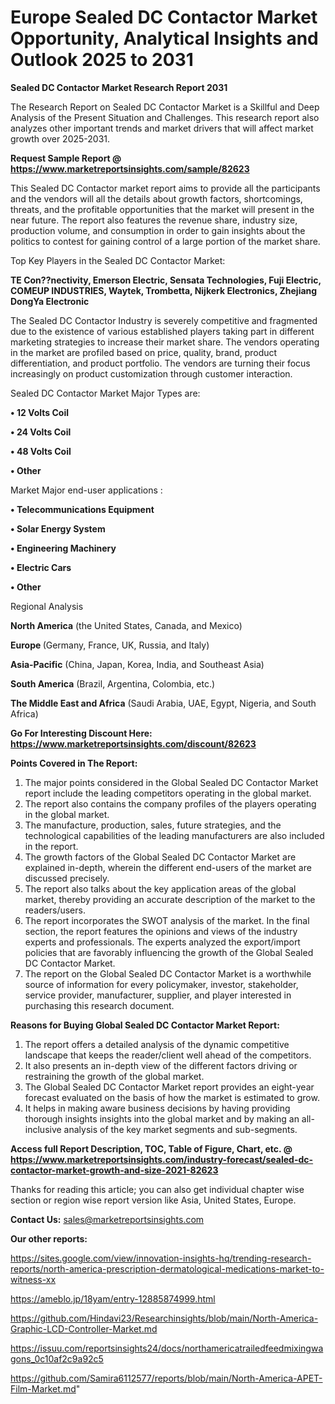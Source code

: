# Europe Sealed DC Contactor Market Opportunity, Analytical Insights and Outlook 2025 to 2031

<strong>Sealed DC Contactor Market Research Report 2031</strong>

The Research Report on Sealed DC Contactor Market is a Skillful and Deep Analysis of the Present Situation and Challenges. This research report also analyzes other important trends and market drivers that will affect market growth over 2025-2031.

<strong>Request Sample Report @ <a href=https://www.marketreportsinsights.com/sample/82623>https://www.marketreportsinsights.com/sample/82623</a></strong>

This Sealed DC Contactor market report aims to provide all the participants and the vendors will all the details about growth factors, shortcomings, threats, and the profitable opportunities that the market will present in the near future. The report also features the revenue share, industry size, production volume, and consumption in order to gain insights about the politics to contest for gaining control of a large portion of the market share.

Top Key Players in the Sealed DC Contactor Market:

<strong>TE Con??nectivity, Emerson Electric, Sensata Technologies, Fuji Electric, COMEUP INDUSTRIES, Waytek, Trombetta, Nijkerk Electronics, Zhejiang DongYa Electronic</strong>

The Sealed DC Contactor Industry is severely competitive and fragmented due to the existence of various established players taking part in different marketing strategies to increase their market share. The vendors operating in the market are profiled based on price, quality, brand, product differentiation, and product portfolio. The vendors are turning their focus increasingly on product customization through customer interaction.

Sealed DC Contactor Market Major Types are:

<strong>• 12 Volts Coil

• 24 Volts Coil

• 48 Volts Coil

• Other</strong>

Market Major end-user applications :

<strong>• Telecommunications Equipment

• Solar Energy System

• Engineering Machinery

• Electric Cars

• Other</strong>

Regional Analysis

</u><strong><b>North America</b></strong> (the United States, Canada, and Mexico)

<strong><b>Europe </b></strong>(Germany, France, UK, Russia, and Italy)

<strong><b>Asia-Pacific</b></strong> (China, Japan, Korea, India, and Southeast Asia)

<strong><b>South America</b></strong> (Brazil, Argentina, Colombia, etc.)

<strong><b>The Middle East and Africa</b></strong> (Saudi Arabia, UAE, Egypt, Nigeria, and South Africa)

<strong>Go For Interesting Discount Here: <a href=https://www.marketreportsinsights.com/discount/82623>https://www.marketreportsinsights.com/discount/82623</a></strong>

<strong>Points Covered in The Report:</strong>
<ol>
  <li>The major points considered in the Global Sealed DC Contactor Market report include the leading competitors operating in the global market.</li>
  <li>The report also contains the company profiles of the players operating in the global market.</li>
  <li>The manufacture, production, sales, future strategies, and the technological capabilities of the leading manufacturers are also included in the report.</li>
  <li>The growth factors of the Global Sealed DC Contactor Market are explained in-depth, wherein the different end-users of the market are discussed precisely.</li>
  <li>The report also talks about the key application areas of the global market, thereby providing an accurate description of the market to the readers/users.</li>
  <li>The report incorporates the SWOT analysis of the market. In the final section, the report features the opinions and views of the industry experts and professionals. The experts analyzed the export/import policies that are favorably influencing the growth of the Global Sealed DC Contactor Market.</li>
  <li>The report on the Global Sealed DC Contactor Market is a worthwhile source of information for every policymaker, investor, stakeholder, service provider, manufacturer, supplier, and player interested in purchasing this research document.</li>
</ol>
<strong>Reasons for Buying Global Sealed DC Contactor Market Report:</strong>

<ol>
  <li>The report offers a detailed analysis of the dynamic competitive landscape that keeps the reader/client well ahead of the competitors.</li>
  <li>It also presents an in-depth view of the different factors driving or restraining the growth of the global market.</li>
  <li>The Global Sealed DC Contactor Market report provides an eight-year forecast evaluated on the basis of how the market is estimated to grow.</li>
  <li>It helps in making aware business decisions by having providing thorough insights insights into the global market and by making an all-inclusive analysis of the key market segments and sub-segments.</li>
</ol>
<strong>Access full Report Description, TOC, Table of Figure, Chart, etc. @ <a href=https://www.marketreportsinsights.com/industry-forecast/sealed-dc-contactor-market-growth-and-size-2021-82623>https://www.marketreportsinsights.com/industry-forecast/sealed-dc-contactor-market-growth-and-size-2021-82623</a></strong>


Thanks for reading this article; you can also get individual chapter wise section or region wise report version like Asia, United States, Europe.

<strong>Contact Us:</strong>
sales@marketreportsinsights.com

<strong>Our other reports:</strong>

<a href=https://sites.google.com/view/innovation-insights-hq/trending-research-reports/north-america-prescription-dermatological-medications-market-to-witness-xx>https://sites.google.com/view/innovation-insights-hq/trending-research-reports/north-america-prescription-dermatological-medications-market-to-witness-xx</a>

<a href=https://ameblo.jp/18yam/entry-12885874999.html>https://ameblo.jp/18yam/entry-12885874999.html</a>

<a href=https://github.com/Hindavi23/Researchinsights/blob/main/North-America-Graphic-LCD-Controller-Market.md>https://github.com/Hindavi23/Researchinsights/blob/main/North-America-Graphic-LCD-Controller-Market.md</a>

<a href=https://issuu.com/reportsinsights24/docs/northamericatrailedfeedmixingwagons_0c10af2c9a92c5>https://issuu.com/reportsinsights24/docs/northamericatrailedfeedmixingwagons_0c10af2c9a92c5</a>

<a href=https://github.com/Samira6112577/reports/blob/main/North-America-APET-Film-Market.md>https://github.com/Samira6112577/reports/blob/main/North-America-APET-Film-Market.md</a>"
